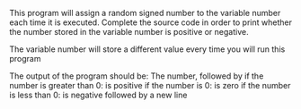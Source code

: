 This program will assign a random signed number to the variable number each time it is executed.
Complete the source code in order to print whether the number stored in the variable number is positive or negative.

The variable number will store a different value every time you will run this program

The output of the program should be:
The number, followed by
if the number is greater than 0: is positive
if the number is 0: is zero
if the number is less than 0: is negative
followed by a new line

